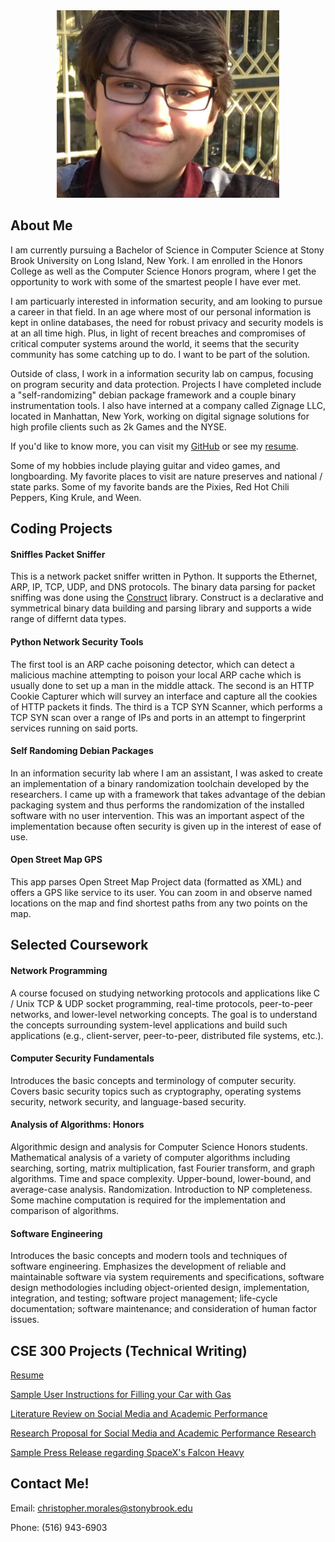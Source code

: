 <div style="text-align:center"><img src ="images/chris.png" width="356" height="300"/></div>

## About Me

I am currently pursuing a Bachelor of Science in Computer Science at Stony Brook University on Long Island, New York. I am enrolled in the Honors College as well as the Computer Science Honors program, where I get the opportunity to work with some of the smartest people I have ever met. 

I am particuarly interested in information security, and am looking to pursue a career in that field. In an age where most of our personal information is kept in online databases, the need for robust privacy and security models is at an all time high. Plus, in light of recent breaches and compromises of critical computer systems around the world, it seems that the security community has some catching up to do. I want to be part of the solution.

Outside of class, I work in a information security lab on campus, focusing on program security and data protection. Projects I have completed include a "self-randomizing" debian package framework and a couple binary instrumentation tools. I also have interned at a company called Zignage LLC, located in Manhattan, New York, working on digital signage solutions for high profile clients such as 2k Games and the NYSE.

If you'd like to know more, you can visit my [GitHub](https://github.com/chmorales) or see my [resume](pdfs/resume.pdf).

Some of my hobbies include playing guitar and video games, and longboarding. My favorite places to visit are nature preserves and national / state parks. Some of my favorite bands are the Pixies, Red Hot Chili Peppers, King Krule, and Ween.

## Coding Projects

#### Sniffles Packet Sniffer

This is a network packet sniffer written in Python. It supports the Ethernet, ARP, IP, TCP, UDP, and DNS protocols. The binary data parsing for packet sniffing was done using the [Construct](https://construct.readthedocs.io/en/latest/intro.html) library. Construct is a declarative and symmetrical binary data building and parsing library and supports a wide range of differnt data types.

#### Python Network Security Tools

The first tool is an ARP cache poisoning detector, which can detect a malicious machine attempting to poison your local ARP cache which is usually done to set up a man in the middle attack. The second is an HTTP Cookie Capturer which will survey an interface and capture all the cookies of HTTP packets it finds. The third is a TCP SYN Scanner, which performs a TCP SYN scan over a range of IPs and ports in an attempt to fingerprint services running on said ports.

#### Self Randoming Debian Packages

In an information security lab where I am an assistant, I was asked to create an implementation of a binary randomization toolchain developed by the researchers. I came up with a framework that takes advantage of the debian packaging system and thus performs the randomization of the installed software with no user intervention. This was an important aspect of the implementation because often security is given up in the interest of ease of use.

#### Open Street Map GPS

This app parses Open Street Map Project data (formatted as XML) and offers a GPS like service to its user. You can zoom in and observe named locations on the map and find shortest paths from any two points on the map.

## Selected Coursework

#### Network Programming

A course focused on studying networking protocols and applications like C / Unix TCP & UDP socket programming, real-time protocols, peer-to-peer networks, and lower-level networking concepts. The goal is to understand the concepts surrounding system-level applications and build such applications (e.g., client-server, peer-to-peer, distributed file systems, etc.).

#### Computer Security Fundamentals

Introduces the basic concepts and terminology of computer security. Covers basic security topics such as cryptography, operating systems security, network security, and language-based security.

#### Analysis of Algorithms: Honors

Algorithmic design and analysis for Computer Science Honors students. Mathematical analysis of a variety of computer algorithms including searching, sorting, matrix multiplication, fast Fourier transform, and graph algorithms. Time and space complexity. Upper-bound, lower-bound, and average-case analysis. Randomization. Introduction to NP completeness. Some machine computation is required for the implementation and comparison of algorithms.

#### Software Engineering

Introduces the basic concepts and modern tools and techniques of software engineering. Emphasizes the development of reliable and maintainable software via system requirements and specifications, software design methodologies including object-oriented design, implementation, integration, and testing; software project management; life-cycle documentation; software maintenance; and consideration of human factor issues.

## CSE 300 Projects (Technical Writing)

[Resume](pdfs/resume.pdf)

[Sample User Instructions for Filling your Car with Gas](pdfs/userinst.pdf)

[Literature Review on Social Media and Academic Performance](pdfs/litreview.pdf)

[Research Proposal for Social Media and Academic Performance Research](pdfs/researchproposal.pdf)

[Sample Press Release regarding SpaceX's Falcon Heavy](pdfs/pressrelease.pdf)

## Contact Me!

Email: christopher.morales@stonybrook.edu

Phone: (516) 943-6903
